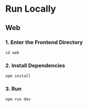 # Run Locally
## Web
### 1. Enter the Frontend Directory
```shell
cd web
```
### 2. Install Dependencies
```shell
npm install
```
### 3. Run
```shell
npm run dev
```